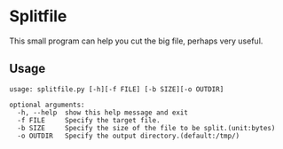 # Splitfile
  This small program can help you cut the big file, perhaps very useful.


## Usage

```
usage: splitfile.py [-h][-f FILE] [-b SIZE][-o OUTDIR]

optional arguments:
  -h, --help  show this help message and exit
  -f FILE     Specify the target file.
  -b SIZE     Specify the size of the file to be split.(unit:bytes)
  -o OUTDIR   Specify the output directory.(default:/tmp/)

```








